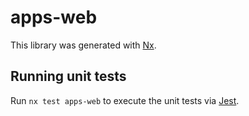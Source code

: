 # apps-web

This library was generated with [Nx](https://nx.dev).

## Running unit tests

Run `nx test apps-web` to execute the unit tests via [Jest](https://jestjs.io).
